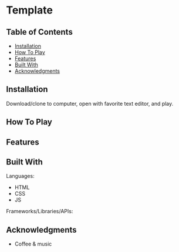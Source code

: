 # Template

## Table of Contents

* [Installation](#installation)
* [How To Play](#how-to-play)
* [Features](#features)
* [Built With](#built-with)
* [Acknowledgments](#acknowledgments)

## Installation

Download/clone to computer, open with favorite text editor, and play.

## How To Play

## Features

## Built With

Languages:

* HTML
* CSS
* JS

Frameworks/Libraries/APIs:

## Acknowledgments

* Coffee & music
